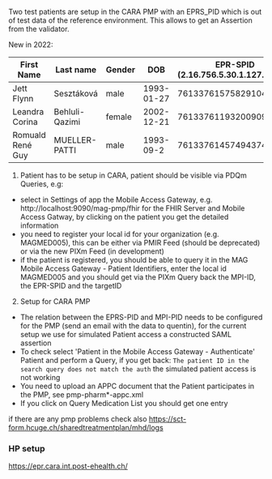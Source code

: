 

Two test patients are setup in the CARA PMP with an EPRS_PID which is out of test
data of the reference environment. This allows to get an Assertion from the validator.


New in 2022:

| First Name |  Last name  | Gender  | DOB     | EPR-SPID (2.16.756.5.30.1.127.3.10.3) | MPI-PID (2.16.756.5.30.1.191.1.0.2.1)  | CHUV (2.16.756.5.30.1.196.3.2.1) | usage |
|------------|--------------|---------|---------|---------------------------------------|--------------------------|-------------------------------------------|----------|
| Jett Flynn| Sesztáková        | male       | 1993-01-27 | 761337615758291047                    | c55f4ca7-bd4e-4134-8dcd-56b793ade958             |  MAGMED006 | demo   |
| Leandra Corina  | Behluli-Qazimi         | female    | 2002-12-21  | 761337611932009095                    | 7a4ec59f-a024-4cfb-bc04-3339c53cb9ac               |  MAGMED005 | export |
| Romuald René Guy  | MUELLER-PATTI         | male    |1993-09-2  | 761337614574943741                    |    50987ab8-3344-4349-8aaa-cc3bc9d9dec8               |  MAGMED007 | no appc doc |



1. Patient has to be setup in CARA, patient should be visible via PDQm Queries, e.g:

  - select in Settings of app  the Mobile Access Gateway, e.g. http://localhost:9090/mag-pmp/fhir for the FHIR Server and Mobile Access Gatway, by clicking on the patient you get the detailed information
  - you need to register your local id for your organization (e.g. MAGMED005), this can be either via PMIR Feed (should be deprecated) or via the new PIXm Feed (in development)
  - if the patient is registered, you should be able to query it in the MAG Mobile Access Gateway - Patient Identifiers, enter the local id MAGMED005 and you should get via the PIXm Query back the MPI-ID, the EPR-SPID and the targetID


2. Setup for CARA PMP

- The relation between the EPRS-PID and MPI-PID needs to be configured for the PMP (send an email with the data to quentin), for the current setup we use for simulated Patient access a constructed SAML assertion
- To check select 'Patient in the Mobile Access Gateway - Authenticate' Patient and perform a Query, if you get back: `The patient ID in the search query does not match the auth` the simulated patient access is not working
- You need to upload an APPC document that the Patient participates in the PMP, see pmp-pharm\*-appc.xml
- If you click on Query Medication List you should get one entry


if there are any pmp problems check also https://sct-form.hcuge.ch/sharedtreatmentplan/mhd/logs

### HP setup

https://epr.cara.int.post-ehealth.ch/



